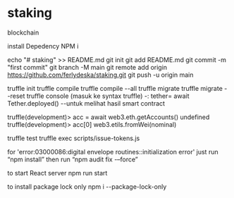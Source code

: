 # staking
blockchain

install Depedency NPM i

echo "# staking" >> README.md
git init
git add README.md
git commit -m "first commit"
git branch -M main
git remote add origin https://github.com/ferlydeska/staking.git
git push -u origin main


truffle init
truffle compile
truffle compile --all
truffle migrate
truffle migrate --reset
truffle console (masuk ke syntax truffle)
    -: tether= await Tether.deployed() --untuk melihat hasil smart contract

truffle(development)> acc = await web3.eth.getAccounts()
undefined
truffle(development)> acc[0]
web3.etils.fromWei(nominal)

truffle test
truffle exec scripts/issue-tokens.js

for 'error:03000086:digital envelope routines::initialization error'
just run “npm install” then run “npm audit fix -–force”

to start React server
npm run start

to install package lock only
npm i --package-lock-only
